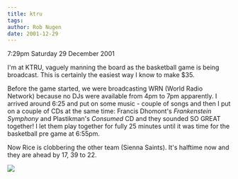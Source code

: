 ```yaml
---
title: ktru
tags: 
author: Rob Nugen
date: 2001-12-29
---
```


<p class=date>7:29pm Saturday 29 December 2001</p>

<p>I'm at KTRU, vaguely manning the board as the
basketball game is being broadcast.  This is certainly
the easiest way I know to make $35.</p>

<p>Before the game started, we were broadcasting WRN
(World Radio Network) because no DJs were available
from 4pm to 7pm apparently.  I arrived around 6:25 and
put on some music - couple of songs and then I put on
a couple of CDs at the same time:  Francis Dhomont's
<em>Frankenstein Symphony</em> and Plastikman's
<em>Consumed</em> CD and they sounded SO GREAT
together!  I let them play together for fully 25
minutes until it was time for the basketball pre game
at 6:55pm.</p>

<p>Now Rice is clobbering the other team (Sienna
Saints).  It's halftime now and they are ahead by 17,
39 to 22.</p>

<p><img src="/images/rob/wL-ROB.gif"/></p>
